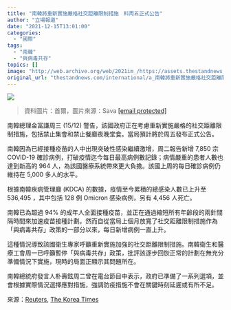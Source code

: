 ```yaml
---
title: "南韓將重新實施嚴格社交距離限制措施　料周五正式公告"
author: "立場報道"
date: "2021-12-15T13:01:00"
categories:
  - "國際"
tags:
  - "南韓"
  - "與病毒共存"
topics: []
image: "http://web.archive.org/web/2021im_/https://assets.thestandnews.com/media/photos/Layer_0_yYgK68x.png"
original_url: "thestandnews.com/international/a_南韓將重新實施嚴格社交距離限制措施-料周五正式公告"
---
```

![](http://web.archive.org/web/2021im_/https://assets.thestandnews.com/media/photos/Layer_0_yYgK68x.png)
> 資料圖片：首爾，圖片來源：Sava [\[email protected\]](/web/20211215105816/http://www.thestandnews.com/cdn-cgi/l/email-protection)

南韓總理金富謙周三 (15/12) 警告，該國政府正在考慮重新實施嚴格的社交距離限制措施，包括禁止集會和禁止餐廳夜晚堂食。當局預計將於周五發布正式公告。

南韓因為已經接種疫苗的人中出現突破性感染繼續激增，周二報告新增 7,850 宗 COVID-19 確診病例，打破疫情迄今每日最高病例數記錄；病情嚴重的患者人數也達到新高的 964 人，為該國醫療系統帶來更大負擔。該國上周的每日確診病例仍維持在 5,000 多人的水平。

根據南韓疾病管理廳 (KDCA) 的數據，疫情至今累積的總感染人數已上升至 536,495 ，其中包括 128 例 Omicron 感染病例，另有 4,456 人死亡。

南韓已為超過 94% 的成年人全面接種疫苗，並正在通過縮短所有年齡段的兩針間隔時間來加速疫苗接種計劃。然而自從當局上個月放寬了社交距離限制措施作為「與病毒共存」政策的一部分以來，每日新增病例一直上升。

這種情況導致該國衛生專家呼籲重新實施加強的社交距離限制措施。南韓衛生和醫療工會周一已呼籲暫停「與病毒共存」政策，批評該逐步回恢正常的計劃在無充分準備情況下實施，現時的局面正顯示其問題所在。

南韓總統府發言人朴壽鉉周二曾在電台節目中表示，政府已準備了一系列選項，並會根據實際情況選擇應對措施，強調防疫措施不會在關鍵時刻延遲或有所不足。

來源：[Reuters](http://web.archive.org/web/20211215105816/https://www.straitstimes.com/asia/east-asia/south-korea-considers-tightening-covid-19-rules-as-new-cases-climb-to-daily-record), [The Korea Times](http://web.archive.org/web/20211215105816/https://www.koreatimes.co.kr/www/nation/2021/12/113_320526.html)